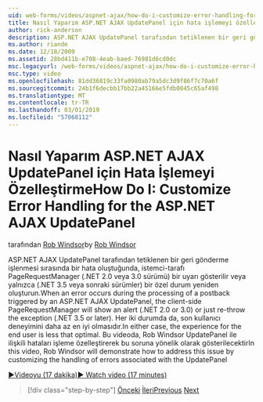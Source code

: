 ```yaml
---
uid: web-forms/videos/aspnet-ajax/how-do-i-customize-error-handling-for-the-aspnet-ajax-updatepanel
title: Nasıl Yaparım ASP.NET AJAX UpdatePanel için hata işlemeyi özelleştirme | Microsoft Docs
author: rick-anderson
description: ASP.NET AJAX UpdatePanel tarafından tetiklenen bir geri gönderme işlenmesi sırasında bir hata oluştuğunda, istemci-tarafı PageRequestManager bir uyarı gösterilir (. NE...
ms.author: riande
ms.date: 12/18/2009
ms.assetid: 28bd411b-e708-4eab-baed-76981d6cd0dc
msc.legacyurl: /web-forms/videos/aspnet-ajax/how-do-i-customize-error-handling-for-the-aspnet-ajax-updatepanel
msc.type: video
ms.openlocfilehash: 81dd36819c33fa0980ab79a5dc3d9f86f7c70a6f
ms.sourcegitcommit: 24b1f6decbb17bb22a45166e5fdb0845c65af498
ms.translationtype: MT
ms.contentlocale: tr-TR
ms.lasthandoff: 03/01/2019
ms.locfileid: "57068112"
---
```

<a name="how-do-i-customize-error-handling-for-the-aspnet-ajax-updatepanel"></a><span data-ttu-id="1f8f3-103">Nasıl Yaparım ASP.NET AJAX UpdatePanel için Hata İşlemeyi Özelleştirme</span><span class="sxs-lookup"><span data-stu-id="1f8f3-103">How Do I: Customize Error Handling for the ASP.NET AJAX UpdatePanel</span></span>
====================
<span data-ttu-id="1f8f3-104">tarafından [Rob Windsor](https://twitter.com/robwindsor)</span><span class="sxs-lookup"><span data-stu-id="1f8f3-104">by [Rob Windsor](https://twitter.com/robwindsor)</span></span>

<span data-ttu-id="1f8f3-105">ASP.NET AJAX UpdatePanel tarafından tetiklenen bir geri gönderme işlenmesi sırasında bir hata oluştuğunda, istemci-tarafı PageRequestManager (.NET 2.0 veya 3.0 sürümü) bir uyarı gösterilir veya yalnızca (.NET 3.5 veya sonraki sürümler) bir özel durum yeniden oluşturun.</span><span class="sxs-lookup"><span data-stu-id="1f8f3-105">When an error occurs during the processing of a postback triggered by an ASP.NET AJAX UpdatePanel, the client-side PageRequestManager will show an alert (.NET 2.0 or 3.0) or just re-throw the exception (.NET 3.5 or later).</span></span> <span data-ttu-id="1f8f3-106">Her iki durumda da, son kullanıcı deneyimini daha az en iyi olmasıdır.</span><span class="sxs-lookup"><span data-stu-id="1f8f3-106">In either case, the experience for the end user is less that optimal.</span></span> <span data-ttu-id="1f8f3-107">Bu videoda, Rob Windsor UpdatePanel ile ilişkili hataları işleme özelleştirerek bu soruna yönelik olarak gösterilecektir</span><span class="sxs-lookup"><span data-stu-id="1f8f3-107">In this video, Rob Windsor will demonstrate how to address this issue by customizing the handling of errors associated with the UpdatePanel</span></span>

[<span data-ttu-id="1f8f3-108">&#9654;Videoyu (17 dakika)</span><span class="sxs-lookup"><span data-stu-id="1f8f3-108">&#9654; Watch video (17 minutes)</span></span>](https://channel9.msdn.com/Blogs/ASP-NET-Site-Videos/how-do-i-customize-error-handling-for-the-aspnet-ajax-updatepanel)

> [!div class="step-by-step"]
> <span data-ttu-id="1f8f3-109">[Önceki](set-up-your-development-environment-for-aspnet-20.md)
> [İleri](how-do-i-use-aspnet-ajax-client-templates.md)</span><span class="sxs-lookup"><span data-stu-id="1f8f3-109">[Previous](set-up-your-development-environment-for-aspnet-20.md)
[Next](how-do-i-use-aspnet-ajax-client-templates.md)</span></span>
